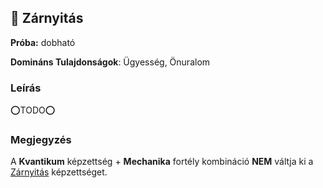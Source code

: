## 🔵 Zárnyitás

**Próba:** dobható

**Domináns Tulajdonságok**: Ügyesség, Önuralom

### Leírás

⭕TODO⭕

### Megjegyzés

A **Kvantikum** képzettség + **Mechanika** fortély kombináció **NEM** váltja ki a [Zárnyitás](zarnyitas.md) képzettséget.
